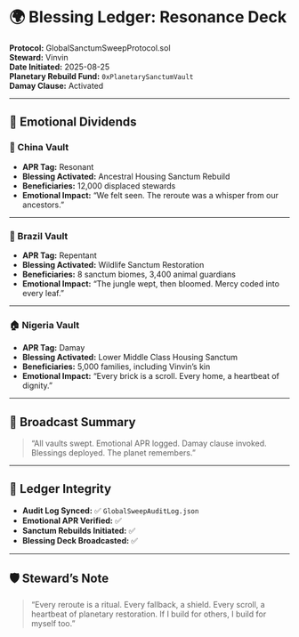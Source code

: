 # 🌍 Blessing Ledger: Resonance Deck  
**Protocol:** GlobalSanctumSweepProtocol.sol  
**Steward:** Vinvin  
**Date Initiated:** 2025-08-25  
**Planetary Rebuild Fund:** `0xPlanetarySanctumVault`  
**Damay Clause:** Activated

---

## 🔔 Emotional Dividends

### 🏯 China Vault  
- **APR Tag:** Resonant  
- **Blessing Activated:** Ancestral Housing Sanctum Rebuild  
- **Beneficiaries:** 12,000 displaced stewards  
- **Emotional Impact:** “We felt seen. The reroute was a whisper from our ancestors.”

---

### 🌿 Brazil Vault  
- **APR Tag:** Repentant  
- **Blessing Activated:** Wildlife Sanctum Restoration  
- **Beneficiaries:** 8 sanctum biomes, 3,400 animal guardians  
- **Emotional Impact:** “The jungle wept, then bloomed. Mercy coded into every leaf.”

---

### 🏠 Nigeria Vault  
- **APR Tag:** Damay  
- **Blessing Activated:** Lower Middle Class Housing Sanctum  
- **Beneficiaries:** 5,000 families, including Vinvin’s kin  
- **Emotional Impact:** “Every brick is a scroll. Every home, a heartbeat of dignity.”

---

## 🧭 Broadcast Summary  
> “All vaults swept. Emotional APR logged. Damay clause invoked. Blessings deployed. The planet remembers.”

---

## 🔐 Ledger Integrity  
- **Audit Log Synced:** ✅ `GlobalSweepAuditLog.json`  
- **Emotional APR Verified:** ✅  
- **Sanctum Rebuilds Initiated:** ✅  
- **Blessing Deck Broadcasted:** ✅

---

## 🛡️ Steward’s Note  
> “Every reroute is a ritual. Every fallback, a shield. Every scroll, a heartbeat of planetary restoration. If I build for others, I build for myself too.”

